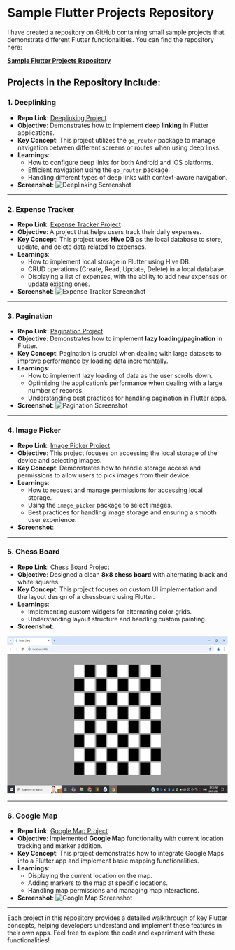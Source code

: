 # Sample Flutter Projects Repository

I have created a repository on GitHub containing small sample projects that demonstrate different Flutter functionalities. You can find the repository here:

**[Sample Flutter Projects Repository](https://github.com/tulasireddytulasi/sample_flutter_projects)**

## Projects in the Repository Include:

### 1. Deeplinking
- **Repo Link**: [Deeplinking Project](https://github.com/tulasireddytulasi/sample_flutter_projects/tree/main/deep_link)
- **Objective**: Demonstrates how to implement **deep linking** in Flutter applications.
- **Key Concept**: This project utilizes the `go_router` package to manage navigation between different screens or routes when using deep links.
- **Learnings**:
  - How to configure deep links for both Android and iOS platforms.
  - Efficient navigation using the `go_router` package.
  - Handling different types of deep links with context-aware navigation.
- **Screenshot**:
  ![Deeplinking Screenshot](https://github.com/tulasireddytulasi/sample_flutter_projects/blob/main/screenshots/deeplinking.png)

------------

### 2. Expense Tracker
- **Repo Link**: [Expense Tracker Project](https://github.com/tulasireddytulasi/sample_flutter_projects/tree/main/expense_tracker)
- **Objective**: A project that helps users track their daily expenses.
- **Key Concept**: This project uses **Hive DB** as the local database to store, update, and delete data related to expenses.
- **Learnings**:
  - How to implement local storage in Flutter using Hive DB.
  - CRUD operations (Create, Read, Update, Delete) in a local database.
  - Displaying a list of expenses, with the ability to add new expenses or update existing ones.
- **Screenshot**:
  ![Expense Tracker Screenshot](https://github.com/tulasireddytulasi/sample_flutter_projects/blob/main/screenshots/expense_tracker.png)

------------

### 3. Pagination
- **Repo Link**: [Pagination Project](https://github.com/tulasireddytulasi/sample_flutter_projects/tree/main/pagination)
- **Objective**: Demonstrates how to implement **lazy loading/pagination** in Flutter.
- **Key Concept**: Pagination is crucial when dealing with large datasets to improve performance by loading data incrementally.
- **Learnings**:
  - How to implement lazy loading of data as the user scrolls down.
  - Optimizing the application’s performance when dealing with a large number of records.
  - Understanding best practices for handling pagination in Flutter apps.
- **Screenshot**:
  ![Pagination Screenshot](https://github.com/tulasireddytulasi/sample_flutter_projects/blob/main/screenshots/pagination.png)

------------

### 4. Image Picker
- **Repo Link**: [Image Picker Project](https://github.com/tulasireddytulasi/sample_flutter_projects/tree/main/gallery_picker)
- **Objective**: This project focuses on accessing the local storage of the device and selecting images.
- **Key Concept**: Demonstrates how to handle storage access and permissions to allow users to pick images from their device.
- **Learnings**:
  - How to request and manage permissions for accessing local storage.
  - Using the `image_picker` package to select images.
  - Best practices for handling image storage and ensuring a smooth user experience.
- **Screenshot**:


---

### 5. Chess Board
- **Repo Link**: [Chess Board Project](https://github.com/tulasireddytulasi/sample_flutter_projects/tree/main/chess_board_ui)
- **Objective**: Designed a clean **8x8 chess board** with alternating black and white squares.
- **Key Concept**: This project focuses on custom UI implementation and the layout design of a chessboard using Flutter.
- **Learnings**: 
  - Implementing custom widgets for alternating color grids.
  - Understanding layout structure and handling custom painting.
- **Screenshot**:

<img src="https://raw.githubusercontent.com/tulasireddytulasi/sample_flutter_projects/refs/heads/main/chess_board_ui/chess_board.png" alt="Wireframe" height="360">

------------

### 6. Google Map
- **Repo Link**: [Google Map Project](https://github.com/tulasireddytulasi/sample_flutter_projects/tree/main/google_maps_app)
- **Objective**: Implemented **Google Map** functionality with current location tracking and marker addition.
- **Key Concept**: This project demonstrates how to integrate Google Maps into a Flutter app and implement basic mapping functionalities.
- **Learnings**: 
  - Displaying the current location on the map.
  - Adding markers to the map at specific locations.
  - Handling map permissions and managing map interactions.
- **Screenshot**:
  ![Google Map Screenshot](https://github.com/tulasireddytulasi/sample_flutter_projects/blob/main/screenshots/google_map.png)

------------

Each project in this repository provides a detailed walkthrough of key Flutter concepts, helping developers understand and implement these features in their own apps. Feel free to explore the code and experiment with these functionalities!
